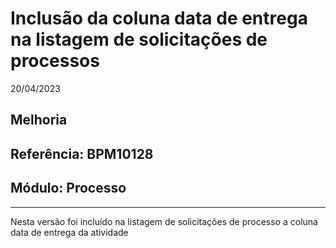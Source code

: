 # Inclusão da coluna data de entrega na listagem de solicitações de processos
20/04/2023
## Melhoria
## Referência: BPM10128
## Módulo: Processo
***

Nesta versão foi incluído na listagem de solicitações de processo a coluna data de entrega da atividade